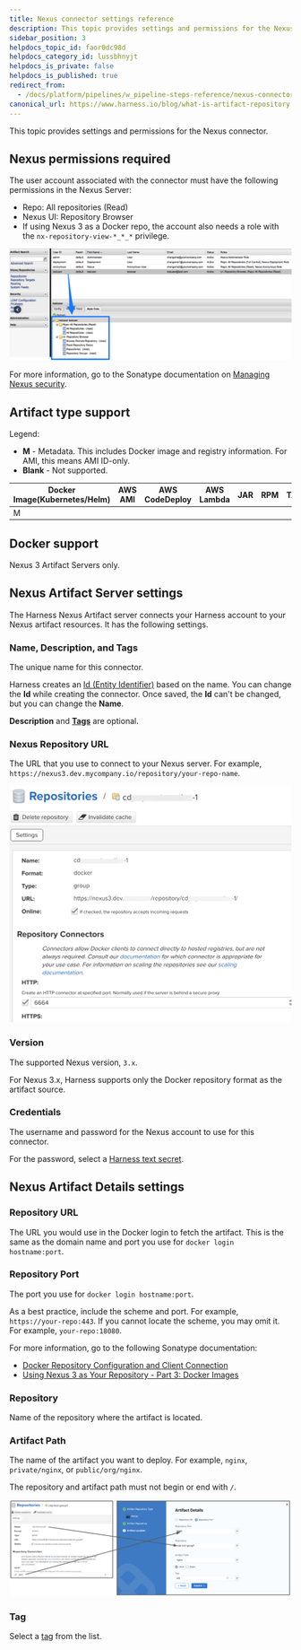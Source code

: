 ```yaml
---
title: Nexus connector settings reference
description: This topic provides settings and permissions for the Nexus connector.
sidebar_position: 3
helpdocs_topic_id: faor0dc98d
helpdocs_category_id: lussbhnyjt
helpdocs_is_private: false
helpdocs_is_published: true
redirect_from:
  - /docs/platform/pipelines/w_pipeline-steps-reference/nexus-connector-settings-reference
canonical_url: https://www.harness.io/blog/what-is-artifact-repository
---
```


This topic provides settings and permissions for the Nexus connector.

## Nexus permissions required

The user account associated with the connector must have the following permissions in the Nexus Server:

* Repo: All repositories (Read)
* Nexus UI: Repository Browser
* If using Nexus 3 as a Docker repo, the account also needs a role with the `nx-repository-view-*_*_*` privilege.

![](../static/nexus-connector-settings-reference-05.png)

For more information, go to the Sonatype documentation on [Managing Nexus security](https://help.sonatype.com/en/managing-security.html).

## Artifact type support

Legend:

* **M** - Metadata. This includes Docker image and registry information. For AMI, this means AMI ID-only.
* **Blank** - Not supported.

| **Docker Image**(Kubernetes/Helm) | **AWS AMI** | **AWS CodeDeploy** | **AWS Lambda** | **JAR** | **RPM** | **TAR** | **WAR** | **ZIP** | **PCF** | **IIS** |
| --- | --- | --- | --- | --- | --- | --- | --- | --- | --- | --- |
| M |  |  |  |  |  |  |  |  |  | M |

## Docker support

Nexus 3 Artifact Servers only.

## Nexus Artifact Server settings

The Harness Nexus Artifact server connects your Harness account to your Nexus artifact resources. It has the following settings.

### Name, Description, and Tags

The unique name for this connector.

Harness creates an [Id (Entity Identifier)](../../references/entity-identifier-reference.md) based on the name. You can change the **Id** while creating the connector. Once saved, the **Id** can't be changed, but you can change the **Name**.

**Description** and [**Tags**](../../references/tags-reference.md) are optional.

### Nexus Repository URL

The URL that you use to connect to your Nexus server. For example, `https://nexus3.dev.mycompany.io/repository/your-repo-name`.

![](../static/nexus-repository.png)

### Version

The supported Nexus version, `3.x`.

For Nexus 3.x, Harness supports only the Docker repository format as the artifact source.

### Credentials

The username and password for the Nexus account to use for this connector.

For the password, select a [Harness text secret](/docs/platform/secrets/add-use-text-secrets).

## Nexus Artifact Details settings

### Repository URL

The URL you would use in the Docker login to fetch the artifact. This is the same as the domain name and port you use for `docker login hostname:port`.

### Repository Port

The port you use for `docker login hostname:port`.

As a best practice, include the scheme and port. For example, `https://your-repo:443`. If you cannot locate the scheme, you may omit it. For example, `your-repo:18080`.

For more information, go to the following Sonatype documentation:

* [Docker Repository Configuration and Client Connection](https://support.sonatype.com/hc/en-us/articles/115013153887-Docker-Repository-Configuration-and-Client-Connection)
* [Using Nexus 3 as Your Repository - Part 3: Docker Images](https://www.sonatype.com/blog/using-sonatype-nexus-repository-3-part-3-docker-images)

### Repository

Name of the repository where the artifact is located.

### Artifact Path

The name of the artifact you want to deploy. For example, `nginx`, `private/nginx`, or `public/org/nginx`.

The repository and artifact path must not begin or end with `/`.

![](../static/nexus-connector-settings-reference-06.png)

### Tag

Select a [tag](../../references/tags-reference.md) from the list.
